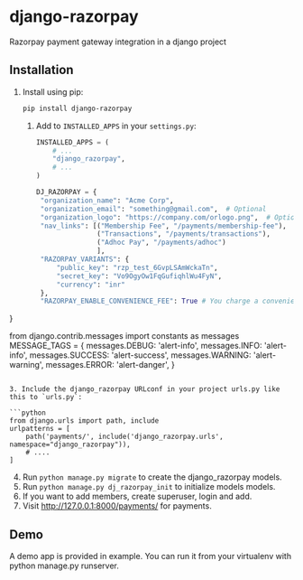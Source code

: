 # django-razorpay
Razorpay payment gateway integration in a django project 

## Installation

1. Install using pip:

    ```bash
    pip install django-razorpay
    ```

   1. Add to `INSTALLED_APPS` in your `settings.py`:

      ```python
      INSTALLED_APPS = (
          # ...
          "django_razorpay",
          # ...
      )
   
      DJ_RAZORPAY = {
       "organization_name": "Acme Corp",
       "organization_email": "something@gmail.com",  # Optional
       "organization_logo": "https://company.com/orlogo.png",  # Optional,
       "nav_links": [("Membership Fee", "/payments/membership-fee"),
                     ("Transactions", "/payments/transactions"),
                     ("Adhoc Pay", "/payments/adhoc")
                     ],
       "RAZORPAY_VARIANTS": {
           "public_key": "rzp_test_6GvpLSAmWckaTn",
           "secret_key": "Vo9OgyOw1FqGufiqhlWu4FyN",
           "currency": "inr"
       },
       "RAZORPAY_ENABLE_CONVENIENCE_FEE": True # You charge a convenience fee to your customer.
}

from django.contrib.messages import constants as messages
MESSAGE_TAGS = {
    messages.DEBUG: 'alert-info',
    messages.INFO: 'alert-info',
    messages.SUCCESS: 'alert-success',
    messages.WARNING: 'alert-warning',
    messages.ERROR: 'alert-danger',
}
   ```
   
3. Include the django_razorpay URLconf in your project urls.py like this to `urls.py`:

   ```python
   from django.urls import path, include
   urlpatterns = [
       path('payments/', include('django_razorpay.urls', namespace="django_razorpay")),
       # ....
   ]
   ```
   
4. Run ``python manage.py migrate`` to create the django_razorpay models.
5. Run ``python manage.py dj_razorpay_init`` to initialize models models. 
6. If you want to add members, create superuser, login and add.
7. Visit http://127.0.0.1:8000/payments/ for payments.

## Demo
A demo app is provided in example. 
You can run it from your virtualenv with python manage.py runserver.
